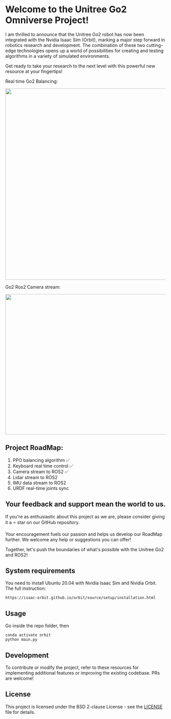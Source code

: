 # Welcome to the Unitree Go2 Omniverse Project!

I am thrilled to announce that the Unitree Go2 robot has now been integrated with the Nvidia Isaac Sim (Orbit), marking a major step forward in robotics research and development. The combination of these two cutting-edge technologies opens up a world of possibilities for creating and testing algorithms in a variety of simulated environments.

Get ready to take your research to the next level with this powerful new resource at your fingertips!


Real time Go2 Balancing:

<p align="center">
<img width="1280" height="600" src="https://github.com/abizovnuralem/go2_omniverse/assets/33475993/60c2233a-7586-49b6-a134-a7bddc4dd9ae" alt='Go2'>
</p>


Go2 Ros2 Camera stream:

<p align="center">
<img width="1200" height="440" src="https://github.com/abizovnuralem/go2_omniverse/assets/33475993/60c2233a-7586-49b6-a134-a7bddc4dd9ae" alt='Go2'>
</p>


## Project RoadMap:
1. PPO balancing algorithm :white_check_mark: 
2. Keyboard real time control :white_check_mark: 
3. Camera stream to ROS2 :white_check_mark: 
4. Lidar stream to ROS2
5. IMU data stream to ROS2
6. URDF real-time joints sync

## Your feedback and support mean the world to us. 

If you're as enthusiastic about this project as we are, please consider giving it a :star: star on our GitHub repository. 

Your encouragement fuels our passion and helps us develop our RoadMap further. We welcome any help or suggestions you can offer!

Together, let's push the boundaries of what's possible with the Unitree Go2 and ROS2!


## System requirements
You need to install Ubuntu 20.04 with Nvidia Isaac Sim and Nvidia Orbit.
The full instruction:
```
https://isaac-orbit.github.io/orbit/source/setup/installation.html
```


## Usage

Go inside the repo folder, then

```
conda activate orbit
python main.py
```

## Development

To contribute or modify the project, refer to these resources for implementing additional features or improving the existing codebase. PRs are welcome!

## License

This project is licensed under the BSD 2-clause License - see the [LICENSE](https://github.com/abizovnuralem/go2_omniverse/blob/master/LICENSE) file for details.
